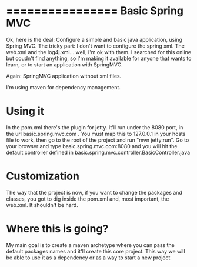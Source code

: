 ================
Basic Spring MVC
================

Ok, here is the deal: Configure a simple and basic java application, using Spring MVC. The tricky part: I don't want to configure the spring xml. The web.xml and the log4j.xml... well, i'm ok  with them.
I searched for this online but coudn't find anything, so I'm making it available for anyone that wants to learn, or to start an application with SpringMVC.

Again: SpringMVC application without xml files.

I'm using maven for dependency management.

Using it
========

In the pom.xml there's the plugin for jetty. It'll run under the 8080 port, in the url basic.spring.mvc.com . You must map this to 127.0.0.1 in your hosts file to work, then go to the root of the project and run "mvn jetty:run". Go to your browser and type basic.spring.mvc.com:8080 and you will hit the default controller defined in basic.spring.mvc.controller.BasicController.java

Customization
=============

The way that the project is now, if you want to change the packages and classes, you got to dig inside the pom.xml and, most important, the web.xml. It shouldn't be hard.

Where this is going?
====================

My main goal is to create a maven archetype where you can pass the default packages names and it'll create this core project. This way we will be able to use it as a dependency or as a way to start a new project


